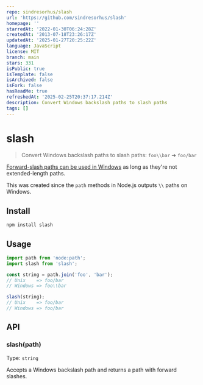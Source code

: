 ```yaml
---
repo: sindresorhus/slash
url: 'https://github.com/sindresorhus/slash'
homepage: ''
starredAt: '2022-01-30T06:24:28Z'
createdAt: '2013-07-18T23:26:17Z'
updatedAt: '2025-01-27T20:25:22Z'
language: JavaScript
license: MIT
branch: main
stars: 331
isPublic: true
isTemplate: false
isArchived: false
isFork: false
hasReadMe: true
refreshedAt: '2025-02-25T20:37:17.214Z'
description: Convert Windows backslash paths to slash paths
tags: []
---
```


# slash

> Convert Windows backslash paths to slash paths: `foo\\bar` ➔ `foo/bar`

[Forward-slash paths can be used in Windows](http://superuser.com/a/176395/6877) as long as they're not extended-length paths.

This was created since the `path` methods in Node.js outputs `\\` paths on Windows.

## Install

```sh
npm install slash
```

## Usage

```js
import path from 'node:path';
import slash from 'slash';

const string = path.join('foo', 'bar');
// Unix    => foo/bar
// Windows => foo\\bar

slash(string);
// Unix    => foo/bar
// Windows => foo/bar
```

## API

### slash(path)

Type: `string`

Accepts a Windows backslash path and returns a path with forward slashes.
